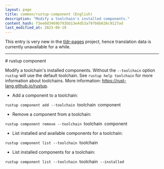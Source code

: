 ```yaml
---
layout: page
title: common/rustup-component (English)
description: "Modify a toolchain's installed components."
content_hash: f3ee0d3469b793bb13e4d53a797b6b626c9127ad
last_modified_at: 2023-09-19
---
```


This entry is very new in the [tldr-pages](https://github.com/tldr-pages/tldr) project, hence translation data is currently unavailable for a while.

<hr># rustup component

Modify a toolchain's installed components.
Without the `--toolchain` option `rustup` will use the default toolchain. See `rustup help toolchain` for more information about toolchains.
More information: <https://rust-lang.github.io/rustup>.

- Add a component to a toolchain:

`rustup component add --toolchain `<span class="tldr-var badge badge-pill bg-dark-lm bg-white-dm text-white-lm text-dark-dm font-weight-bold">toolchain</span>` `<span class="tldr-var badge badge-pill bg-dark-lm bg-white-dm text-white-lm text-dark-dm font-weight-bold">component</span>

- Remove a component from a toolchain:

`rustup component remove --toolchain `<span class="tldr-var badge badge-pill bg-dark-lm bg-white-dm text-white-lm text-dark-dm font-weight-bold">toolchain</span>` `<span class="tldr-var badge badge-pill bg-dark-lm bg-white-dm text-white-lm text-dark-dm font-weight-bold">component</span>

- List installed and available components for a toolchain:

`rustup component list --toolchain `<span class="tldr-var badge badge-pill bg-dark-lm bg-white-dm text-white-lm text-dark-dm font-weight-bold">toolchain</span>

- List installed components for a toolchain:

`rustup component list --toolchain `<span class="tldr-var badge badge-pill bg-dark-lm bg-white-dm text-white-lm text-dark-dm font-weight-bold">toolchain</span>` --installed`
